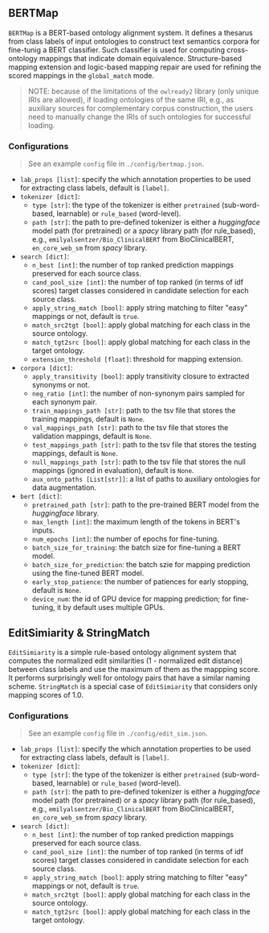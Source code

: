 <!---
Copyright 2021 Yuan He (KRR-Oxford). All rights reserved.

Licensed under the Apache License, Version 2.0 (the "License");
you may not use this file except in compliance with the License.
You may obtain a copy of the License at

    http://www.apache.org/licenses/LICENSE-2.0

Unless required by applicable law or agreed to in writing, software
distributed under the License is distributed on an "AS IS" BASIS,
WITHOUT WARRANTIES OR CONDITIONS OF ANY KIND, either express or implied.
See the License for the specific language governing permissions and
limitations under the License.
-->

## BERTMap

`BERTMap` is a BERT-based ontology alignment system. It defines a thesarus from class labels of input ontologies to construct text semantics corpora for fine-tunig a BERT classifier. Such classifier is used for computing cross-ontology mappings that indicate domain equivalence. Structure-based mapping extension and logic-based mapping repair are used for refining the scored mappings in the `global_match` mode.

> NOTE: because of the limitations of the `owlready2` library (only unique IRIs are allowed), if loading ontologies of the same IRI, e.g., as auxiliary sources for complementary corpus construction, the users need to manually change the IRIs of such ontologies for successful loading.

### Configurations
> See an example `config` file in `./config/bertmap.json`.

- `lab_props [list]`: specify the which annotation properties to be used for extracting class labels, default is `[label]`.
- `tokenizer [dict]`:
  - `type [str]`: the type of the tokenizer is either `pretrained` (sub-word-based, learnable) or `rule_based` (word-level).
  - `path [str]`: the path to pre-defined tokenizer is either a *huggingface* model path (for pretrained) or a *spacy* library path (for rule_based), e.g., `emilyalsentzer/Bio_ClinicalBERT` from BioClinicalBERT, `en_core_web_sm` from *spacy* library.
- `search [dict]`:
  - `n_best [int]`: the number of top ranked prediction mappings preserved for each source class.
  - `cand_pool_size [int]`: the number of top ranked (in terms of idf scores) target classes considered in candidate selection for each source class.
  - `apply_string_match [bool]`: apply string matching to filter "easy" mappings or not, default is `true`.
  - `match_src2tgt [bool]`: apply global matching for each class in the source ontology.
  - `match_tgt2src [bool]`: apply global matching for each class in the target ontology.
  - `extension_threshold [float]`: threshold for mapping extension.
- `corpora [dict]`:
  - `apply_transitivity [bool]`: apply transitivity closure to extracted synonyms or not.
  - `neg_ratio [int]`: the number of non-synonym pairs sampled for each synonym pair.
  - `train_mappings_path [str]`: path to the tsv file that stores the training mappings, default is `None`.
  - `val_mappings_path [str]`: path to the tsv file that stores the validation mappings, default is `None`.
  - `test_mappings_path [str]`: path to the tsv file that stores the testing mappings, default is `None`.
  - `null_mappings_path [str]`: path to the tsv file that stores the null mappings (ignored in evaluation), default is `None`.
  - `aux_onto_paths [List[str]]`: a list of paths to auxiliary ontologies for data augmentation.
- `bert [dict]`:
  - `pretrained_path [str]`: path to the pre-trained BERT model from the *huggingface* library.
  - `max_length [int]`: the maximum length of the tokens in BERT's inputs.
  - `num_epochs [int]`: the number of epochs for fine-tuning.
  - `batch_size_for_training`: the batch size for fine-tuning a BERT model.
  - `batch_size_for_prediction`: the batch szie for mapping prediction using the fine-tuned BERT model.
  - `early_stop_patience`: the number of patiences for early stopping, default is `None`.
  - `device_num`: the id of GPU device for mapping prediction; for fine-tuning, it by default uses multiple GPUs.

## EditSimiarity & StringMatch

`EditSimiarity` is a simple rule-based ontology alignment system that computes the normalized edit similarities (1 - normalized edit distance) between class labels and use the maximum of them as the mappping score. It performs surprisingly well for ontology pairs that have a similar naming scheme. `StringMatch` is a special case of `EditSimiarity` that considers only mapping scores of 1.0.

### Configurations
> See an example `config` file in `./config/edit_sim.json`.
> 
- `lab_props [list]`: specify the which annotation properties to be used for extracting class labels, default is `[label]`.
- `tokenizer [dict]`:
  - `type [str]`: the type of the tokenizer is either `pretrained` (sub-word-based, learnable) or `rule_based` (word-level).
  - `path [str]`: the path to pre-defined tokenizer is either a *huggingface* model path (for pretrained) or a *spacy* library path (for rule_based), e.g., `emilyalsentzer/Bio_ClinicalBERT` from BioClinicalBERT, `en_core_web_sm` from *spacy* library.
- `search [dict]`:
  - `n_best [int]`: the number of top ranked prediction mappings preserved for each source class.
  - `cand_pool_size [int]`: the number of top ranked (in terms of idf scores) target classes considered in candidate selection for each source class.
  - `apply_string_match [bool]`: apply string matching to filter "easy" mappings or not, default is `true`.
  - `match_src2tgt [bool]`: apply global matching for each class in the source ontology.
  - `match_tgt2src [bool]`: apply global matching for each class in the target ontology.
